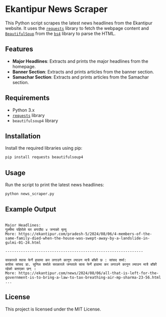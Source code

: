 # Ekantipur News Scraper

This Python script scrapes the latest news headlines from the Ekantipur website. It uses the [`requests`](command:_github.copilot.openSymbolFromReferences?%5B%22requests%22%2C%5B%7B%22uri%22%3A%7B%22%24mid%22%3A1%2C%22fsPath%22%3A%22%2Fmnt%2FDATA%2FBibek%2FExtras%2Fgit-repo-test%2Fekantipur-scrape%2Fnews_scraper.py%22%2C%22external%22%3A%22file%3A%2F%2F%2Fmnt%2FDATA%2FBibek%2FExtras%2Fgit-repo-test%2Fekantipur-scrape%2Fnews_scraper.py%22%2C%22path%22%3A%22%2Fmnt%2FDATA%2FBibek%2FExtras%2Fgit-repo-test%2Fekantipur-scrape%2Fnews_scraper.py%22%2C%22scheme%22%3A%22file%22%7D%2C%22pos%22%3A%7B%22line%22%3A0%2C%22character%22%3A7%7D%7D%5D%5D "Go to definition") library to fetch the webpage content and [`BeautifulSoup`](command:_github.copilot.openSymbolFromReferences?%5B%22BeautifulSoup%22%2C%5B%7B%22uri%22%3A%7B%22%24mid%22%3A1%2C%22fsPath%22%3A%22%2Fmnt%2FDATA%2FBibek%2FExtras%2Fgit-repo-test%2Fekantipur-scrape%2Fnews_scraper.py%22%2C%22external%22%3A%22file%3A%2F%2F%2Fmnt%2FDATA%2FBibek%2FExtras%2Fgit-repo-test%2Fekantipur-scrape%2Fnews_scraper.py%22%2C%22path%22%3A%22%2Fmnt%2FDATA%2FBibek%2FExtras%2Fgit-repo-test%2Fekantipur-scrape%2Fnews_scraper.py%22%2C%22scheme%22%3A%22file%22%7D%2C%22pos%22%3A%7B%22line%22%3A1%2C%22character%22%3A16%7D%7D%5D%5D "Go to definition") from the [`bs4`](command:_github.copilot.openSymbolFromReferences?%5B%22bs4%22%2C%5B%7B%22uri%22%3A%7B%22%24mid%22%3A1%2C%22fsPath%22%3A%22%2Fmnt%2FDATA%2FBibek%2FExtras%2Fgit-repo-test%2Fekantipur-scrape%2Fnews_scraper.py%22%2C%22external%22%3A%22file%3A%2F%2F%2Fmnt%2FDATA%2FBibek%2FExtras%2Fgit-repo-test%2Fekantipur-scrape%2Fnews_scraper.py%22%2C%22path%22%3A%22%2Fmnt%2FDATA%2FBibek%2FExtras%2Fgit-repo-test%2Fekantipur-scrape%2Fnews_scraper.py%22%2C%22scheme%22%3A%22file%22%7D%2C%22pos%22%3A%7B%22line%22%3A1%2C%22character%22%3A5%7D%7D%5D%5D "Go to definition") library to parse the HTML.

## Features

- **Major Headlines**: Extracts and prints the major headlines from the homepage.
- **Banner Section**: Extracts and prints articles from the banner section.
- **Samachar Section**: Extracts and prints articles from the Samachar section.

## Requirements

- Python 3.x
- [`requests`](command:_github.copilot.openSymbolFromReferences?%5B%22requests%22%2C%5B%7B%22uri%22%3A%7B%22%24mid%22%3A1%2C%22fsPath%22%3A%22%2Fmnt%2FDATA%2FBibek%2FExtras%2Fgit-repo-test%2Fekantipur-scrape%2Fnews_scraper.py%22%2C%22external%22%3A%22file%3A%2F%2F%2Fmnt%2FDATA%2FBibek%2FExtras%2Fgit-repo-test%2Fekantipur-scrape%2Fnews_scraper.py%22%2C%22path%22%3A%22%2Fmnt%2FDATA%2FBibek%2FExtras%2Fgit-repo-test%2Fekantipur-scrape%2Fnews_scraper.py%22%2C%22scheme%22%3A%22file%22%7D%2C%22pos%22%3A%7B%22line%22%3A0%2C%22character%22%3A7%7D%7D%5D%5D "Go to definition") library
- `beautifulsoup4` library

## Installation

Install the required libraries using pip:

```bash
pip install requests beautifulsoup4
```

## Usage

Run the script to print the latest news headlines:

```bash
python news_scraper.py
```

## Example Output

```

Major Headlines:
गुल्मीमा पहिरोले घर बगाउँदा ४ जनाको मृत्यु
More: https://ekantipur.com/pradesh-5/2024/08/06/4-members-of-the-same-family-died-when-the-house-was-swept-away-by-a-landslide-in-gulmi-01-24.html

--------------------------------------------------------------

सरकारले श्वास फेर्ने हावामा कर लगाउने कानुन ल्याउन मात्रै बाँकी छ : सांसद शर्मा:
कांग्रेस सांसद डा. सुनिल शर्माले सरकारले जनताले सास फेर्ने हावामा कर लगाउने कानुन ल्याउन मात्रै बाँकी रहेको बताएका छन् ।
More: https://ekantipur.com/news/2024/08/06/all-that-is-left-for-the-government-is-to-bring-a-law-to-tax-breathing-air-mp-sharma-23-56.html
...
```

## License

This project is licensed under the MIT License.